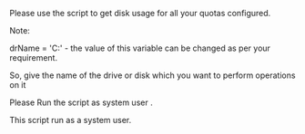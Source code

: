 Please use the script to get disk usage for all your quotas configured.

Note:

drName = 'C:' - the value of this variable can be changed as per your requirement.

So, give the name of the drive or disk which you  want to perform operations on it 

Please Run the script as system user .

This script run as a system user.